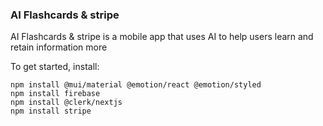 ### AI Flashcards & stripe
AI Flashcards & stripe is a mobile app that uses AI to help users learn and retain information more

To get started, install:

```
npm install @mui/material @emotion/react @emotion/styled
npm install firebase
npm install @clerk/nextjs
npm install stripe
```

